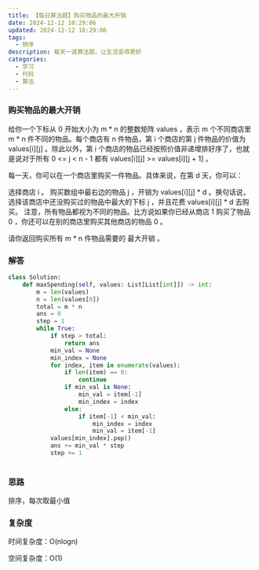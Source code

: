 ```yaml
---
title: 【每日算法题】购买物品的最大开销
date: 2024-12-12 10:29:06
updated: 2024-12-12 10:29:06
tags:
  - 排序
description: 每天一道算法题，让生活变得更好
categories:
  - 学习
  - 代码
  - 算法
---
```


### 购买物品的最大开销

给你一个下标从 0 开始大小为 m * n 的整数矩阵 values ，表示 m 个不同商店里 m * n 件不同的物品。每个商店有 n 件物品，第 i 个商店的第 j 件物品的价值为 values[i][j] 。除此以外，第 i 个商店的物品已经按照价值非递增排好序了，也就是说对于所有 0 <= j < n - 1 都有 values[i][j] >= values[i][j + 1] 。

每一天，你可以在一个商店里购买一件物品。具体来说，在第 d 天，你可以：

选择商店 i 。
购买数组中最右边的物品 j ，开销为 values[i][j] * d 。换句话说，选择该商店中还没购买过的物品中最大的下标 j ，并且花费 values[i][j] * d 去购买。
注意，所有物品都视为不同的物品。比方说如果你已经从商店 1 购买了物品 0 ，你还可以在别的商店里购买其他商店的物品 0 。

请你返回购买所有 m * n 件物品需要的 最大开销 。

### 解答

```python
class Solution:
    def maxSpending(self, values: List[List[int]]) -> int:
        m = len(values)
        n = len(values[0])
        total = m * n
        ans = 0
        step = 1
        while True:
            if step > total:
                return ans
            min_val = None
            min_index = None
            for index, item in enumerate(values):
                if len(item) == 0:
                    continue
                if min_val is None:
                    min_val = item[-1]
                    min_index = index
                else:
                    if item[-1] < min_val:
                        min_index = index
                        min_val = item[-1]
            values[min_index].pop()
            ans += min_val * step
            step += 1
        
```

### 思路

排序，每次取最小值

### 复杂度

时间复杂度：O(nlogn)

空间复杂度：O(1)
